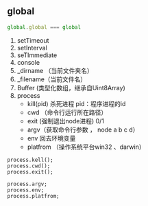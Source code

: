 ## global

```js
global.global === global
```

1. setTimeout
2. setInterval
3. seTImmediate
4. console
5. _dirname （当前文件夹名）
6. _filename（当前文件名）
7. Buffer (类型化数组，继承自Uint8Array)
8. process
   - kill(pid)  杀死进程 pid：程序进程的id
   - cwd （命令行运行所在路径）
   - exit (强制退出node进程) 0/1
   - argv（获取命令行参数 ， node a b c d）
   -  env 回去环境变量
   -  platfrom （操作系统平台win32 、darwin）

```nodejs
process.kell();
process.cwd();
process.exit();

process.argv;
process.env;
process.platfrom;
```



